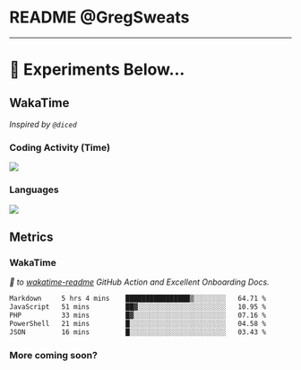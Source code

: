 # README @GregSweats




---
# 🧪 Experiments Below...

## WakaTime

_Inspired by `@diced`_

### Coding Activity (Time)

<a href="https://wakatime.com/@GregSweats" target="_blank"><img src="https://wakatime.com/share/@GregSweats/3e9a92c7-c185-4f55-803f-68a9b7718dc3.png" /></a>

### Languages

<a href="https://wakatime.com/@GregSweats" target="_blank"><img src="https://wakatime.com/share/@GregSweats/18488bb6-6c63-4c8f-bdee-3b8c141f2ad4.png" /></a>

## Metrics

### WakaTime

_🙏 to [wakatime-readme]() GitHub Action and Excellent Onboarding Docs._

<!--START_SECTION:waka-->

```txt
Markdown     5 hrs 4 mins    ████████████████▒░░░░░░░░   64.71 %
JavaScript   51 mins         ██▓░░░░░░░░░░░░░░░░░░░░░░   10.95 %
PHP          33 mins         █▓░░░░░░░░░░░░░░░░░░░░░░░   07.16 %
PowerShell   21 mins         █░░░░░░░░░░░░░░░░░░░░░░░░   04.58 %
JSON         16 mins         █░░░░░░░░░░░░░░░░░░░░░░░░   03.43 %
```

<!--END_SECTION:waka-->

### More coming soon?